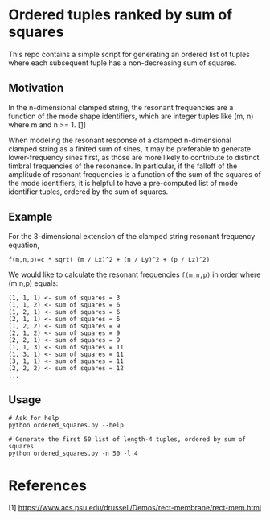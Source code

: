# Ordered tuples ranked by sum of squares

This repo contains a simple script for generating an ordered list of tuples where each subsequent tuple has a non-decreasing sum of squares.

## Motivation

In the n-dimensional clamped string, the resonant frequencies are a function of the mode shape identifiers, which are integer tuples like (m, n) where m and n >= 1. [[1]](#1)

When modeling the resonant response of a clamped n-dimensional clamped string as a finited sum of sines, it may be preferable to generate lower-frequency sines first, as those are more likely to contribute to distinct timbral frequencies of the resonance. In particular, if the falloff of the amplitude of resonant frequencies is a function of the sum of the squares of the mode identifiers, it is helpful to have a pre-computed list of mode identifier tuples, ordered by the sum of squares.

## Example

For the 3-dimensional extension of the clamped string resonant frequency equation,

```
f(m,n,p)=c * sqrt( (m / Lx)^2 + (n / Ly)^2 + (p / Lz)^2)
```

We would like to calculate the resonant frequencies `f(m,n,p)` in order where (m,n,p) equals:
```
(1, 1, 1) <- sum of squares = 3
(1, 1, 2) <- sum of squares = 6
(1, 2, 1) <- sum of squares = 6
(2, 1, 1) <- sum of squares = 6
(1, 2, 2) <- sum of squares = 9
(2, 1, 2) <- sum of squares = 9
(2, 2, 1) <- sum of squares = 9
(1, 1, 3) <- sum of squares = 11
(1, 3, 1) <- sum of squares = 11
(3, 1, 1) <- sum of squares = 11
(2, 2, 2) <- sum of squares = 12
...
```

## Usage
```
# Ask for help
python ordered_squares.py --help

# Generate the first 50 list of length-4 tuples, ordered by sum of squares
python ordered_squares.py -n 50 -l 4
```

# References

<a id="1">[1]</a>
https://www.acs.psu.edu/drussell/Demos/rect-membrane/rect-mem.html